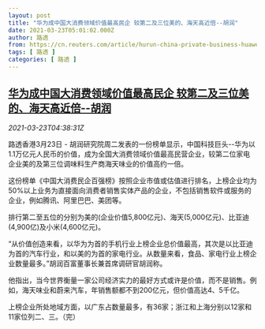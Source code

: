 ```yaml
---
layout: post
title: "华为成中国大消费领域价值最高民企 较第二及三位美的、海天高近倍--胡润"
date: 2021-03-23T05:01:02.000Z
author: 路透
from: https://cn.reuters.com/article/hurun-china-private-business-huawei-0323-idCNKBS2BF0CA
tags: [ 路透 ]
categories: [ 路透 ]
---
```

<!--1616475662000-->
[华为成中国大消费领域价值最高民企 较第二及三位美的、海天高近倍--胡润](https://cn.reuters.com/article/hurun-china-private-business-huawei-0323-idCNKBS2BF0CA)
------

<div>
<div><i>2021-03-23T04:38:31Z</i></div><p>路透香港3月23日 - 胡润研究院周二发表的一份榜单显示，中国科技巨头--华为以1.1万亿元人民币的价值，成为全国大消费领域价值最高民营企业，较第二位家电企业美的及第三位调味料生产商海天味业的价值高约一倍。</p><p>这份榜单《中国大消费民企百强榜》按照企业市值或估值进行排名，上榜企业均为50%以上业务为直接面向消费者销售实体产品的企业，不包括销售软件或服务的企业，例如腾讯、阿里巴巴、美团等。</p><p>排行第二至五位的分别为美的(企业价值5,800亿元)、海天(5,000亿元)、比亚迪(4,900亿)及小米(4,600亿元)。</p><p>“从价值创造来看，以华为为首的手机行业上榜企业总价值最高，其次是以比亚迪为首的汽车行业，和以美的为首的家电行业。从数量来看，食品、家电行业上榜企业数量最多。”胡润百富董事长兼首席调研官胡润称。</p><p>他指出，当今世界衡量一家公司经济实力的最好方式或许是价值，而不是销售。例如，海天味业和蔚来汽车，年销售额都不到200亿元，但价值高达4、5千亿。</p><p>上榜企业所处地域方面，以广东占数量最多，有36家；浙江和上海分别以12家和11家位列二、三。（完）</p>
</div>
